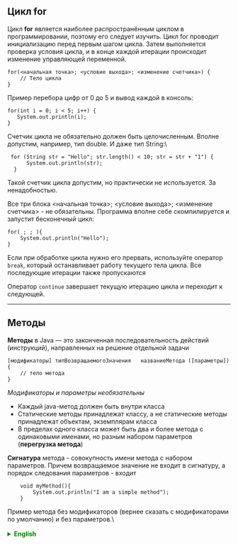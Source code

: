 ## Цикл for

Цикл **for** является наиболее распространённым циклом в программировании, поэтому его следует изучить. Цикл for проводит инициализацию перед первым шагом цикла. Затем выполняется проверка условия цикла, и в конце каждой итерации происходит изменение управляющей переменной.

```
for(<начальная точка>; <условие выхода>; <изменение счетчика>) {
	// Тело цикла
}
```

Пример перебора цифр от 0 до 5 и вывод каждой в консоль:
```
for(int i = 0; i < 5; i++) {
   System.out.println(i);
}
```

Счетчик цикла не обязательно должен быть целочисленным. Вполне допустим, например, тип double. И даже тип String:\

```
 for (String str = "Hello"; str.length() < 10; str = str + "1") {
      System.out.println(str);
  }
```

Такой счетчик цикла допустим, но практически не используется. За ненадобностью.

Все три блока <начальная точка>; <условие выхода>; <изменение счетчика> - не обязательны.
Программа вполне себе скомпилируется и запустит бесконечный цикл:

```
for( ; ; ){
    System.out.println("Hello");
}
```

Если при обработке цикла нужно его прервать, используйте оператор `break`, который останавливает работу текущего тела цикла.
Все последующие итерации также пропускаются

Оператор `continue` завершает текущую итерацию цикла и переходит к следующей.


___
## Методы
**Методы** в Java — это законченная последовательность действий (инструкций), направленных на решение отдельной задачи

```
[модификаторы] типВозвращаемогоЗначения   названиеМетода ([параметры]){
    // тело метода
}
```
_Модификаторы и параметры необязательны_

- Каждый java-метод должен быть внутри класса 
- Статические методы принадлежат классу, а не статические методы принадлежат объектам, экземплярам класса 
- В пределах одного класса может быть два и более метода с одинаковыми именами, но разным набором параметров (**перегрузка метода**)

**Сигнатура** метода - совокупность имени метода с набором параметров. Причем возвращаемое значение не входит в сигнатуру, а порядок следования параметров - входит


```
    void myMethod(){
        System.out.println("I am a simple method");
    }
```
Пример метода без модификаторов (вернее сказать с модификаторами по умолчанию) и без параметров.\


<details style="margin-top: 16px">
  <summary style="cursor: pointer; color: green;"><b>English</b></summary>



## The "for" Loop
The **for** loop is the most commonly used loop in programming, so it's crucial to understand. The **for** loop performs initialization before the first loop step. Then, it checks the loop condition, and at the end of each iteration, the control variable is modified.
```
for (<initialization>; <exit condition>; <counter modification>) {
    // Loop body
}
```

Example of iterating through numbers from 0 to 5 and printing each one to the console:
```
for(int i = 0; i < 5; i++) {
   System.out.println(i);
}
```

The loop counter doesn't necessarily have to be an integer. It's perfectly acceptable, for instance, to use the double type. Even the String type can be used:

```
 for (String str = "Hello"; str.length() < 10; str = str + "1") {
      System.out.println(str);
  }
```

While such a loop counter is permissible, it's rarely used due to its impracticality.

All three blocks, <initialization>; <exit condition>; <counter modification>, are not mandatory. A program will successfully compile and run with an infinite loop:
```
for( ; ; ){
    System.out.println("Hello");
}
```

If you need to interrupt a loop's processing, use the `break` statement, which stops the execution of the current loop body. All subsequent iterations are also skipped.

The `continue` statement terminates the current iteration of the loop and proceeds to the next one.

___

## Methods
**Методы** в Java — это законченная последовательность действий (инструкций), направленных на решение отдельной задачи

**Methods** in Java are a complete sequence of actions (instructions) aimed at solving a specific code.task.

```
[modifiers] returnType methodName ([parameters]) {
    // method body
}
```
_Modifiers and parameters are optional_

- Every Java method must be inside a class.
- Static methods belong to the class, while non-static methods belong to objects, instances of the class.
- Within the same class, there can be two or more methods with the same name but a different set of parameters (**method overloading**).

The **signature** of a method is the combination of its name and the set of parameters. The return value is not part of the signature, but the order of parameters is included.

```
    void myMethod(){
        System.out.println("I am a simple method");
    }
```
Here's an example of a method without modifiers (or rather, with default modifiers) and without parameters.


</details>
